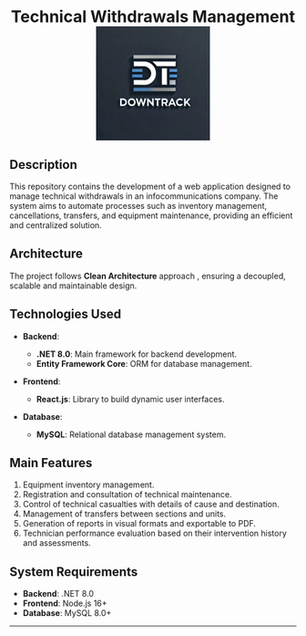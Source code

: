  
<h1 style="text-align: center;">
  Technical Withdrawals Management  
  <br>  
  <img src="./logo.jpg" alt="Technical Withdrawals Management" style="margin: 0 auto; display: block; width: 200px;">
</h1>

## Description

This repository contains the development of a web application designed to manage technical withdrawals in an infocommunications company. The system aims to automate processes such as inventory management, cancellations, transfers, and equipment maintenance, providing an efficient and centralized solution.

## Architecture

The project follows **Clean Architecture** approach , ensuring a decoupled, scalable and maintainable design.

## Technologies Used

- **Backend**:  
  - **.NET 8.0**: Main framework for backend development.  
  - **Entity Framework Core**: ORM for database management.

- **Frontend**:  
  - **React.js**: Library to build dynamic user interfaces.

- **Database**:  
  - **MySQL**: Relational database management system.

## Main Features

1. Equipment inventory management.
2. Registration and consultation of technical maintenance.
3. Control of technical casualties with details of cause and destination.
4. Management of transfers between sections and units.
5. Generation of reports in visual formats and exportable to PDF.
6. Technician performance evaluation based on their intervention history and assessments.

## System Requirements

- **Backend**: .NET 8.0  
- **Frontend**: Node.js 16+  
- **Database**: MySQL 8.0+  

---
